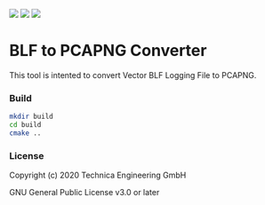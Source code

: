[![](https://img.shields.io/badge/download-nightly-green)](https://nightly.link/Technica-Engineering/Technica.Traces.Blf.Converter/workflows/cmake/master)
[![](https://img.shields.io/github/workflow/status/Technica-Engineering/Technica.Traces.Blf.Converter/CMake)](https://github.com/Technica-Engineering/Technica.Traces.Blf.Converter/actions/workflows/cmake.yml)
[![](https://img.shields.io/github/license/Technica-Engineering/Technica.Traces.Blf.Converter)](https://github.com/Technica-Engineering/Technica.Traces.Blf.Converter/blob/master/LICENSE)

# BLF to PCAPNG Converter

This tool is intented to convert Vector BLF Logging File to PCAPNG.

### Build

```sh
mkdir build
cd build
cmake ..
```

### License

Copyright (c) 2020 Technica Engineering GmbH

GNU General Public License v3.0 or later
